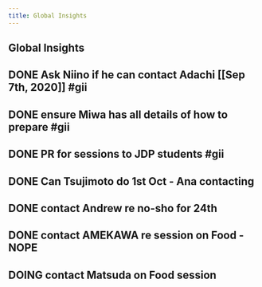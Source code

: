 ```yaml
---
title: Global Insights
---
```

## Global Insights
## DONE Ask Niino if he can contact Adachi [[Sep 7th, 2020]] #gii
## DONE ensure Miwa has all details of how to prepare #gii
## DONE PR for sessions to JDP students #gii
## DONE Can Tsujimoto do 1st Oct - Ana contacting
## DONE contact Andrew re no-sho for 24th
## DONE contact AMEKAWA re session on Food - NOPE
## DOING contact Matsuda on Food session
##
